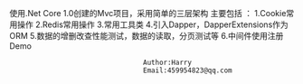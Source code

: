 使用.Net Core 1.0创建的Mvc项目，采用简单的三层架构
主要包括 ：
     1.Cookie常用操作
     2.Redis常用操作
     3.常用工具类
     4.引入Dapper，DapperExtensions作为ORM
     5.数据的增删改查性能测试，数据的读取，分页测试等
     6.中间件使用注册Demo
     
                                     Author:Harry 
                                     Email:459954823@qq.com
